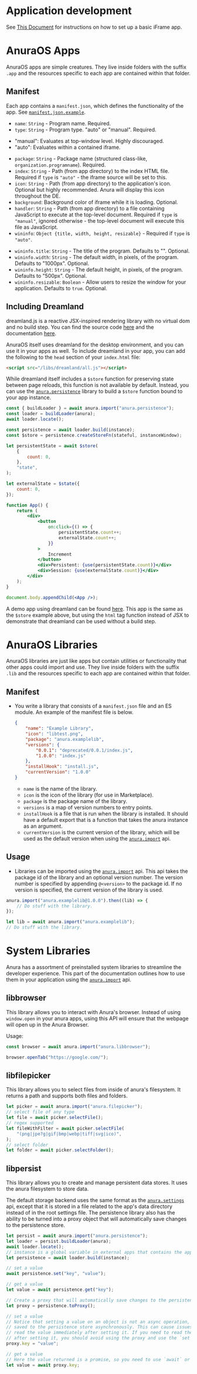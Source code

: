 # Application development

See [This Document](./templates/template.app/README.md) for instructions on how to set up a basic iFrame app.

# AnuraOS Apps

AnuraOS apps are simple creatures. They live inside folders with the suffix `.app` and the resources specific to each app are contained within that folder.

## Manifest

Each app contains a `manifest.json`, which defines the functionality of the app. See [`manifest.json.example`](./manifest.json.example).

-   `name`: `String` - Program name. Required.
-   `type`: `String` - Program type. "auto" or "manual". Required.

*   "manual": Evaluates at top-window level. Highly discouraged.
*   "auto": Evaluates within a contained iframe.

-   `package`: `String` - Package name (structured class-like, `organization.programname`). Required.
-   `index`: `String` - Path (from app directory) to the index HTML file. Required if `type` is `"auto"` - the iframe source will be set to this.
-   `icon`: `String` - Path (from app directory) to the application's icon. Optional but highly recommended. Anura will display this icon throughout the DE.
-   `background`: Background color of iframe while it is loading. Optional.
-   `handler`: `String` - Path (from app directory) to a file containing JavaScript to execute at the top-level document. Required if `type` is `"manual"`, ignored otherwise - the top-level document will execute this file as JavaScript.
-   `wininfo`: `Object {title, width, height, resizable}` - Required if `type` is `"auto"`.

*   `wininfo.title`: `String` - The title of the program. Defaults to "". Optional.
*   `wininfo.width`: `String` - The default width, in pixels, of the program. Defaults to "1000px". Optional.
*   `wininfo.height`: `String` - The default height, in pixels, of the program. Defaults to "500px". Optional.
*   `wininfo.resizable`: `Boolean` - Allow users to resize the window for your application. Defaults to `true`. Optional.

## Including Dreamland

dreamland.js is a reactive JSX-inspired rendering library with no virtual dom and no build step. You can find the source code [here](https://github.com/MercuryWorkshop/dreamlandjs) and the documentation [here](https://dreamland.js.org/).

AnuraOS itself uses dreamland for the desktop environment, and you can use it in your apps as well. To include dreamland in your app, you can add the following to the `head` section of your `index.html` file:

```html
<script src="/libs/dreamland/all.js"></script>
```

While dreamland itself includes a `$store` function for preserving state between page reloads, this function is not available by default. Instead, you can use the [`anura.persistence`](#libpersist) library to build a `$store` function bound to your app instance.

```jsx
const { buildLoader } = await anura.import("anura.persistence");
const loader = buildLoader(anura);
await loader.locate();

const persistence = await loader.build(instance);
const $store = persistence.createStoreFn(stateful, instanceWindow);

let persistentState = await $store(
    {
        count: 0,
    },
    "state",
);

let externalState = $state({
    count: 0,
});

function App() {
    return (
        <div>
            <button
                on:click={() => {
                    persistentState.count++;
                    externalState.count++;
                }}
            >
                Increment
            </button>
            <div>Persistent: {use(persistentState.count)}</div>
            <div>Session: {use(externalState.count)}</div>
        </div>
    );
}

document.body.appendChild(<App />);
```

A demo app using dreamland can be found [here](/apps/dreamlanddemo.app/index.js). This app is the same as the `$store` example above, but using the `html` tag function instead of JSX to demonstrate that dreamland can be used without a build step.

# AnuraOS Libraries

AnuraOS libraries are just like apps but contain utilities or functionality that other apps could import and use. They live inside folders with the suffix `.lib` and the resources specific to each app are contained within that folder.

## Manifest

-   You write a library that consists of a `manifest.json` file and an ES module. An example of the manifest file is below.
    ```json
    {
        "name": "Example Library",
        "icon": "libtest.png",
        "package": "anura.examplelib",
        "versions": {
            "0.0.1": "deprecated/0.0.1/index.js",
            "1.0.0": "index.js"
        },
        "installHook": "install.js",
        "currentVersion": "1.0.0"
    }
    ```
    -   `name` is the name of the library.
    -   `icon` is the icon of the library (for use in Marketplace).
    -   `package` is the package name of the library.
    -   `versions` is a map of version numbers to entry points.
    -   `installHook` is a file that is run when the library is installed. It should have a default export that is a function that takes the anura instance as an argument.
    -   `currentVersion` is the current version of the library, which will be used as the default version when using the [`anura.import`](./Anura-API.md#anuraimport) api.

## Usage

-   Libraries can be imported using the [`anura.import`](./Anura-API.md#anuraimport) api. This api takes the package id of the library and an optional version number. The version number is specified by appending `@<version>` to the package id. If no version is specified, the current version of the library is used.

```js
anura.import("anura.examplelib@1.0.0").then((lib) => {
    // Do stuff with the library.
});
```

```js
let lib = await anura.import("anura.examplelib");
// Do stuff with the library.
```

# System Libraries

Anura has a assortment of preinstalled system libraries to streamline the developer experience. This part of the documentation outlines how to use them in your application using the [`anura.import`](./Anura-API.md#anuraimport) api.

## libbrowser

This library allows you to interact with Anura's browser. Instead of using `window.open` in your anura apps, using this API will ensure that the webpage will open up in the Anura Browser.

Usage:

```js
const browser = await anura.import("anura.libbrowser");

browser.openTab("https://google.com/");
```

## libfilepicker

This library allows you to select files from inside of anura's filesystem. It returns a path and supports both files and folders.

```js
let picker = await anura.import("anura.filepicker");
// select file of any type
let file = await picker.selectFile();
// regex supported
let fileWithFilter = await picker.selectFile(
    "(png|jpe?g|gif|bmp|webp|tiff|svg|ico)",
);
// select folder
let folder = await picker.selectFolder();
```

## libpersist

This library allows you to create and manage persistent data stores. It uses the anura filesystem to store data.

The default storage backend uses the same format as the [`anura.settings`](./Anura-API.md#anurasettings) api, except that it is stored in a file related to the app's data directory instead of in the root settings file. The persistence library also has the ability to be turned into a proxy object that will automatically save changes to the persistence store.

```js
let persist = await anura.import("anura.persistence");
let loader = persist.buildLoader(anura);
await loader.locate();
// instance is a global variable in external apps that contains the app's instance
let persistence = await loader.build(instance);

// set a value
await persistence.set("key", "value");

// get a value
let value = await persistence.get("key");

// Create a proxy that will automatically save changes to the persistence store
let proxy = persistence.toProxy();

// set a value
// Notice that setting a value on an object is not an async operation, but the value will be
// saved to the persistence store asynchronously. This can cause issues if you are trying to
// read the value immediately after setting it. If you need to read the value immediately
// after setting it, you should avoid using the proxy and use the `set` method instead.
proxy.key = "value";

// get a value
// Here the value returned is a promise, so you need to use `await` or `.then` to get the value.
let value = await proxy.key;
```

